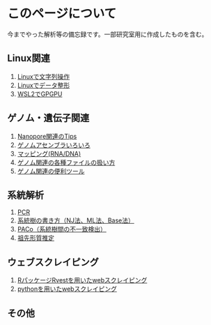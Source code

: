 # このページについて
今までやった解析等の備忘録です。一部研究室用に作成したものを含む。
<br>
## Linux関連
1. [Linuxで文字列操作](docs/test.md)
1. [Linuxでデータ整形](docs/test.md)
1. [WSL2でGPGPU](docs/test.md)

## ゲノム・遺伝子関連
1. [Nanopore関連のTips](docs/nanopore_tips.md)
1. [ゲノムアセンブラいろいろ](docs/assembler.md)
1. [マッピング(RNA/DNA)](docs/test.md)
1. [ゲノム関連の各種ファイルの扱い方](docs/test.md)
1. [ゲノム関連の便利ツール](docs/test.md)

## 系統解析
1. [PCR](docs/test.md)
1. [系統樹の書き方（NJ法、ML法、Base法）](docs/test.md)
1. [PACo（系統樹間の不一致検出）](docs/test.md)
1. [祖先形質推定](docs/test.md)

## ウェブスクレイピング
1. [RパッケージRvestを用いたwebスクレイピング](docs/test.md)
1. [pythonを用いたwebスクレイピング](docs/test.md)

## その他
